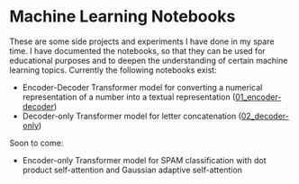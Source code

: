 # Machine Learning Notebooks

These are some side projects and experiments I have done in my spare time. I have documented the notebooks, so that they can be used for educational purposes and to deepen the understanding of certain machine learning topics. Currently the following notebooks exist:

- Encoder-Decoder Transformer model for converting a numerical representation of a number into a textual representation ([01_encoder-decoder](01_Transformer/01_encoder-decoder/))
- Decoder-only Transformer model for letter concatenation ([02_decoder-only](01_Transformer/03_decoder-only))

Soon to come:
- Encoder-only Transformer model for SPAM classification with dot product self-attention and Gaussian adaptive self-attention
